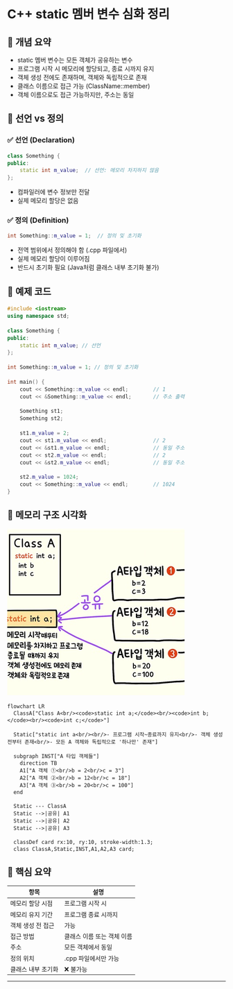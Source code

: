 # C++ static 멤버 변수 심화 정리
## 🔹 개념 요약
- static 멤버 변수는 모든 객체가 공유하는 변수
- 프로그램 시작 시 메모리에 할당되고, 종료 시까지 유지
- 객체 생성 전에도 존재하며, 객체와 독립적으로 존재
- 클래스 이름으로 접근 가능 (ClassName::member)
- 객체 이름으로도 접근 가능하지만, 주소는 동일

## 🔹 선언 vs 정의

### ✅ 선언 (Declaration)
```cpp
class Something {
public:
    static int m_value;  // 선언: 메모리 차지하지 않음
};
```

- 컴파일러에 변수 정보만 전달
- 실제 메모리 할당은 없음

### ✅ 정의 (Definition)
```cpp
int Something::m_value = 1;  // 정의 및 초기화
```

- 전역 범위에서 정의해야 함 (.cpp 파일에서)
- 실제 메모리 할당이 이루어짐
- 반드시 초기화 필요 (Java처럼 클래스 내부 초기화 불가)

## 🔹 예제 코드
```cpp
#include <iostream>
using namespace std;

class Something {
public:
    static int m_value; // 선언
};

int Something::m_value = 1; // 정의 및 초기화

int main() {
    cout << Something::m_value << endl;        // 1
    cout << &Something::m_value << endl;       // 주소 출력

    Something st1;
    Something st2;

    st1.m_value = 2;
    cout << st1.m_value << endl;               // 2
    cout << &st1.m_value << endl;              // 동일 주소
    cout << st2.m_value << endl;               // 2
    cout << &st2.m_value << endl;              // 동일 주소

    st2.m_value = 1024;
    cout << Something::m_value << endl;        // 1024
}
```


## 🔹 메모리 구조 시각화
![static](/image/static_variable.jpg)

```mermaid
flowchart LR
  ClassA["Class A<br/><code>static int a;</code><br/><code>int b;</code><br/><code>int c;</code>"]

  Static["static int a<br/><br/>- 프로그램 시작~종료까지 유지<br/>- 객체 생성 전부터 존재<br/>- 모든 A 객체와 독립적으로 '하나만' 존재"]

  subgraph INST["A 타입 객체들"]
    direction TB
    A1["A 객체 ①<br/>b = 2<br/>c = 3"]
    A2["A 객체 ②<br/>b = 12<br/>c = 18"]
    A3["A 객체 ③<br/>b = 20<br/>c = 100"]
  end

  Static --- ClassA
  Static -->|공유| A1
  Static -->|공유| A2
  Static -->|공유| A3

  classDef card rx:10, ry:10, stroke-width:1.3;
  class ClassA,Static,INST,A1,A2,A3 card;

```


## 🔹 핵심 요약
| 항목 | 설명 | 
|------|-------|
| 메모리 할당 시점 | 프로그램 시작 시 | 
| 메모리 유지 기간 | 프로그램 종료 시까지 | 
| 객체 생성 전 접근 | 가능 | 
| 접근 방법 | 클래스 이름 또는 객체 이름 | 
| 주소 | 모든 객체에서 동일 | 
| 정의 위치 | .cpp 파일에서만 가능 | 
| 클래스 내부 초기화 | ❌ 불가능 | 

---



